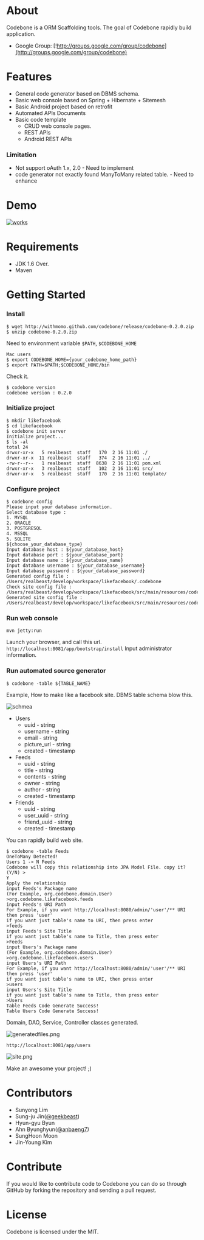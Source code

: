 # About

Codebone is a ORM Scaffolding tools. The goal of Codebone rapidly build application.

* Google Group: [!http://groups.google.com/group/codebone](http://groups.google.com/group/codebone)

# Features
* General code generator based on DBMS schema.
* Basic web console based on Spring + Hibernate + Sitemesh
* Basic Android project based on retrofit
* Automated APIs Documents
* Basic code template
  * CRUD web console pages.
  * REST APIs
  * Android REST APIs

### Limitation
* Not support oAuth 1.x, 2.0 - Need to implement
* code generator not exactly found ManyToMany related table. - Need to enhance

# Demo
[![works](docs/images/codebone-youtube.png)](http://youtu.be/UDlr5ziCpsI)

# Requirements

* JDK 1.6 Over.
* Maven

# Getting Started

### Install

```
$ wget http://withmomo.github.com/codebone/release/codebone-0.2.0.zip
$ unzip codebone-0.2.0.zip
```

Need to environment variable `$PATH`, `$CODEBONE_HOME`

```
Mac users
$ export CODEBONE_HOME={your_codebone_home_path}
$ export PATH=$PATH;$CODEBONE_HONE/bin
```
Check it.

```
$ codebone version
codebone version : 0.2.0
```

### Initialize project
```
$ mkdir likefacebook
$ cd likefacebook
$ codebone init server
Initialize project...
$ ls -al
total 24
drwxr-xr-x   5 realbeast  staff   170  2 16 11:01 ./
drwxr-xr-x  11 realbeast  staff   374  2 16 11:01 ../
-rw-r--r--   1 realbeast  staff  8638  2 16 11:01 pom.xml
drwxr-xr-x   3 realbeast  staff   102  2 16 11:01 src/
drwxr-xr-x   5 realbeast  staff   170  2 16 11:01 template/
```

### Configure project
```
$ codebone config
Please input your database information.
Select database type : 
1. MYSQL
2. ORACLE
3. POSTGRESQL
4. MSSQL
5. SQLITE
${choose_your_database_type}
Input database host : ${your_database_host}
Input database port : ${your_database_port}
Input database name : ${your_database_name}
Input database username : ${your_database_username}
Input database password : ${your_database_password}
Generated config file : /Users/realbeast/develop/workspace/likefacebook/.codebone
Check site config file : /Users/realbeast/develop/workspace/likefacebook/src/main/resources/codebone.properties
Generated site config file : /Users/realbeast/develop/workspace/likefacebook/src/main/resources/codebone.properties
```
### Run web console
```
mvn jetty:run
```

Launch your browser, and call this url. `http://localhost:8081/app/bootstrap/install` Input administrator information.

### Run automated source generator

```
$ codebone -table ${TABLE_NAME}
```

Example, How to make like a facebook site. DBMS table schema blow this.

![schmea](docs/images/schema.png)

* Users
  * uuid - string
  * username - string
  * email - string
  * picture_url - string
  * created - timestamp
* Feeds
  * uuid - string
  * title - string
  * contents - string
  * owner - string
  * author - string
  * created - timestamp
* Friends
  * uuid - string
  * user_uuid - string
  * friend_uuid - string
  * created - timestamp

You can rapidly build web site.

```
$ codebone -table Feeds
OneToMany Detected!
Users 1 -> N Feeds
Codebone will copy this relationship into JPA Model File. copy it? (Y/N) >
Y
Apply the relationship
input Feeds's Package name
(For Example, org.codebone.domain.User)
>org.codebone.likefacebook.feeds
input Feeds's URI Path
For Example, if you want http://localhost:8080/admin/'user'/** URI then press 'user'
if you want just table's name to URI, then press enter
>feeds
input Feeds's Site Title
if you want just table's name to Title, then press enter
>Feeds
input Users's Package name
(For Example, org.codebone.domain.User)
>org.codebone.likefacebook.users
input Users's URI Path
For Example, if you want http://localhost:8080/admin/'user'/** URI then press 'user'
if you want just table's name to URI, then press enter
>users
input Users's Site Title
if you want just table's name to Title, then press enter
>Users
Table Feeds Code Generate Success!
Table Users Code Generate Success!
```

Domain, DAO, Service, Controller classes generated.

![generatedfiles.png](docs/images/generatedfiles.png)

`http://localhost:8081/app/users`

![site.png](docs/images/site.png)

Make an awesome your project! ;)

# Contributors

* Sunyong Lim
* Sung-ju Jin([@geekbeast](https://twitter.com/geekbeast))
* Hyun-gyu Byun
* Ahn Byunghyun([@anbaeng7](https://twitter.com/anbaeng7))
* SungHoon Moon
* Jin-Young Kim

# Contribute

If you would like to contribute code to Codebone you can do so through GitHub by forking the repository and sending a pull request.

# License

Codebone is licensed under the MIT.
